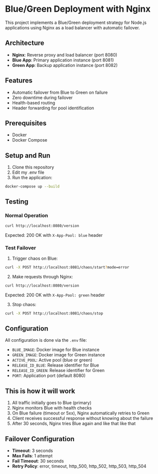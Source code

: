 # Blue/Green Deployment with Nginx

This project implements a Blue/Green deployment strategy for Node.js applications using Nginx as a load balancer with automatic failover.

## Architecture

- **Nginx**: Reverse proxy and load balancer (port 8080)
- **Blue App**: Primary application instance (port 8081)
- **Green App**: Backup application instance (port 8082)

## Features

- Automatic failover from Blue to Green on failure
- Zero downtime during failover
- Health-based routing
- Header forwarding for pool identification

## Prerequisites

- Docker
- Docker Compose

## Setup and Run

1. Clone this repository
2. Edit my .env file
3. Run the application:
```bash
docker-compose up --build
```

## Testing

### Normal Operation
```bash
curl http://localhost:8080/version
```

Expected: 200 OK with `X-App-Pool: blue` header

### Test Failover
1. Trigger chaos on Blue:
```bash
curl -X POST http://localhost:8081/chaos/start?mode=error
```

2. Make requests through Nginx:
```bash
curl http://localhost:8080/version
```

Expected: 200 OK with `X-App-Pool: green` header

3. Stop chaos:
```bash
curl -X POST http://localhost:8081/chaos/stop
```

## Configuration

All configuration is done via the `.env` file:

- `BLUE_IMAGE`: Docker image for Blue instance
- `GREEN_IMAGE`: Docker image for Green instance
- `ACTIVE_POOL`: Active pool (blue or green)
- `RELEASE_ID_BLUE`: Release identifier for Blue
- `RELEASE_ID_GREEN`: Release identifier for Green
- `PORT`: Application port (default 8080)

## This is how it will work

1. All traffic initially goes to Blue (primary)
2. Nginx monitors Blue with health checks
3. On Blue failure (timeout or 5xx), Nginx automatically retries to Green
4. Client receives successful response without knowing about the failure
5. After 30 seconds, Nginx tries Blue again and like that like that

## Failover Configuration

- **Timeout**: 3 seconds
- **Max Fails**: 1 attempt
- **Fail Timeout**: 30 seconds
- **Retry Policy**: error, timeout, http_500, http_502, http_503, http_504
